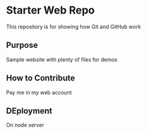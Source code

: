 # Starter Web Repo

This repository is for showing how Git and GitHub work

## Purpose

Sample website with plenty of files for demos

## How to Contribute
Pay me in my web account
## DEployment
On node server